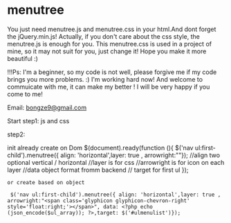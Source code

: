# menutree

You just need menutree.js and menutree.css in your html.And dont forget the jQuery.min.js! Actually, if you don't care about the css style, the menutree.js is enough for you. This menutree.css is used in a project of mine, so it may not suit for you, just change it! Hope you make it more beautiful :)

!!!Ps: I'm a beginner, so my code is not well, please forgive me if my code brings you more problems. :) I'm working hard now! And welcome to commuicate with me, it can make my better ! I will be very happy if you come to me!


Email: bongze9@gmail.com


Start
step1:
js and css

  <link rel="stylesheet" type="text/css" href="menutree.css">
  <script type="text/javascript" src="jquery-3.2.0.min.js"></script>
  <script type="text/javascript" src="menutree.js"></script>
step2:

init
already create on Dom
  $(document).ready(function (){
    $('nav ul:first-child').menutree({ align: 'horizontal',layer: true , arrowright:"<span class='glyphicon glyphicon-chevron-right' style='float:right;'></span>"});
  //align two optional vertical / horizontal 
  //layer is for css 
  //arrowright is for icon on each layer
  //data object format fromm backend
  // target for first ul
    });
    
    or create based on object
    
     $('nav ul:first-child').menutree({ align: 'horizontal',layer: true , arrowright:"<span class='glyphicon glyphicon-chevron-right' style='float:right;'></span>", data: <?php echo (json_encode($ul_array)); ?>,target: $('#ulmenulist')});



